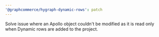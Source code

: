 ```yaml
---
'@graphcommerce/hygraph-dynamic-rows': patch
---
```


Solve issue where an Apollo object couldn't be modified as it is read only when Dynamic rows are added to the project.
